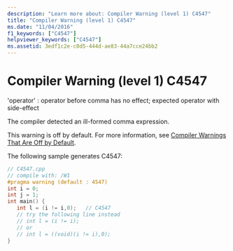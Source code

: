 ```yaml
---
description: "Learn more about: Compiler Warning (level 1) C4547"
title: "Compiler Warning (level 1) C4547"
ms.date: "11/04/2016"
f1_keywords: ["C4547"]
helpviewer_keywords: ["C4547"]
ms.assetid: 3edf1c2e-c0d5-444d-ae83-44a7cce24bb2
---
```

# Compiler Warning (level 1) C4547

'operator' : operator before comma has no effect; expected operator with side-effect

The compiler detected an ill-formed comma expression.

This warning is off by default. For more information, see [Compiler Warnings That Are Off by Default](../../preprocessor/compiler-warnings-that-are-off-by-default.md).

The following sample generates C4547:

```cpp
// C4547.cpp
// compile with: /W1
#pragma warning (default : 4547)
int i = 0;
int j = 1;
int main() {
   int l = (i != i,0);   // C4547
   // try the following line instead
   // int l = (i != i);
   // or
   // int l = ((void)(i != i),0);
}
```

